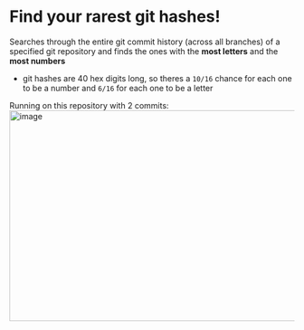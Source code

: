 # Find your rarest git hashes!
Searches through the entire git commit history (across all branches) of a specified git repository and finds the ones with the **most letters** and the **most numbers**
- git hashes are 40 hex digits long, so theres a `10/16` chance for each one to be a number and `6/16` for each one to be a letter

Running on this repository with 2 commits:
<img width="998" height="373" alt="image" src="https://github.com/user-attachments/assets/4d1b6b43-4950-4603-8fd9-6fbf203d85a3" />
